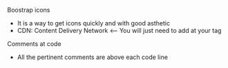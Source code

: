 Boostrap icons

- It is a way to get icons quickly and with good asthetic
- CDN: Content Delivery Network <-- You will just need to add at your <head> tag

Comments at code

- All the pertinent comments are above each code line
